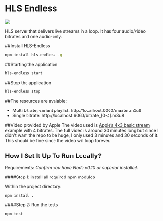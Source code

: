 HLS Endless
===========
<img src="https://travis-ci.org/dayvson/hls-endless.svg?branch=master"/>

HLS server that delivers live streams in a loop. It has four audio/video bitrates and one audio-only.

##Install HLS-Endless
```Bash
npm install hls-endless -g
```

##Starting the application
```Bash
hls-endless start
```

##Stop the application
```Bash
hls-endless stop
```

##The resources are avaiable:

* Multi bitrate, variant playlist: http://localhost:6060/master.m3u8
* Single bitrate: http://localhost:6060/bitrate_[0-4].m3u8


##Video provided by Apple
The video used is [Apple’s 4x3 basic stream](https://developer.apple.com/resources/http-streaming/examples/) example with 4 bitrates. The full video is around 30 minutes long but since I didn’t want the repo to be huge, I only used 3 minutes and 30 seconds of it. This should be fine since the video will loop forever.


## How I Set It Up To Run Locally?
Requirements: *Confirm you have Node v0.10 or superior installed.*

####Step 1: install all required npm modules

Within the project directory:

```Bash
npm install .
```

####Step 2: Run the tests
```Bash
npm test
```
